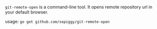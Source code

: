 `git-remote-open` is a command-line tool. It opens remote repository url in your default browser.

usage: `go get github.com/sepiggy/git-remote-open`
